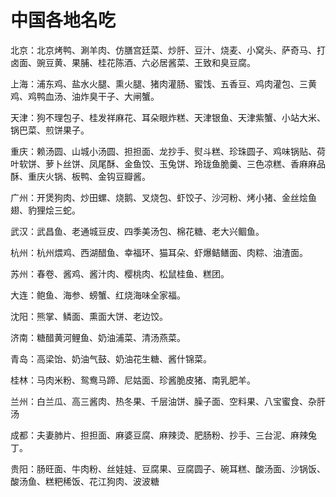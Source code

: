 # 中国各地名吃  

北京：北京烤鸭、涮羊肉、仿膳宫廷菜、炒肝、豆汁、烧麦、小窝头、萨奇马、打卤面、豌豆黄、果脯、桂花陈酒、六必居酱菜、王致和臭豆腐。  

上海：浦东鸡、盐水火腿、熏火腿、猪肉灌肠、蜜饯、五香豆、鸡肉灌包、三黄鸡、鸡鸭血汤、油炸臭干子、大闸蟹。  

天津：狗不理包子、桂发祥麻花、耳朵眼炸糕、天津银鱼、天津紫蟹、小站大米、锅巴菜、煎饼果子。  

重庆：赖汤圆、山城小汤圆、担担面、龙抄手、熨斗糕、珍珠圆子、鸡味锅贴、荷叶软饼、萝卜丝饼、凤尾酥、金鱼饺、玉兔饼、玲珑鱼脆羹、三色凉糕、香麻麻品酥、重庆火锅、板鸭、金钩豆瓣酱。  

广州：开煲狗肉、炒田螺、烧鹅、叉烧包、虾饺子、沙河粉、烤小猪、金丝烩鱼翅、豹狸烩三蛇。  

武汉：武昌鱼、老通城豆皮、四季美汤包、棉花糖、老大兴鲴鱼。  

杭州：杭州煨鸡、西湖醋鱼、幸福环、猫耳朵、虾爆鲒鳝面、肉粽、油渣面。  

苏州：春卷、酱鸡、酱汁肉、樱桃肉、松鼠桂鱼、糕团。  

大连：鲍鱼、海参、螃蟹、红烧海味全家福。  

沈阳：熊掌、鳞面、熏面大饼、老边饺。  

济南：糖醋黄河鲤鱼、奶油浦菜、清汤燕菜。  

青岛：高梁饴、奶油气鼓、奶油花生糖、酱什锦菜。  

桂林：马肉米粉、鸳鸯马蹄、尼姑面、珍酱脆皮猪、南乳肥羊。  

兰州：白兰瓜、高三酱肉、热冬果、千层油饼、臊子面、空料果、八宝蜜食、杂肝汤  

成都：夫妻肺片、担担面、麻婆豆腐、麻辣烫、肥肠粉、抄手、三台泥、麻辣兔丁。  

贵阳：肠旺面、牛肉粉、丝娃娃、豆腐果、豆腐圆子、碗耳糕、酸汤面、沙锅饭、酸汤鱼、糕粑稀饭、花江狗肉、波波糖  